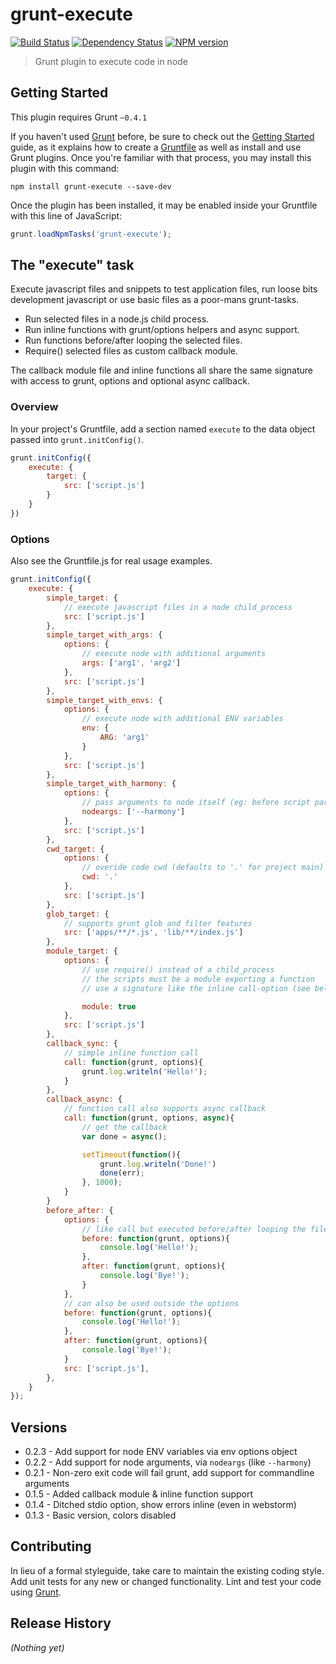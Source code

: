 # grunt-execute

[![Build Status](https://secure.travis-ci.org/Bartvds/grunt-execute.png?branch=master)](http://travis-ci.org/Bartvds/grunt-execute) [![Dependency Status](https://gemnasium.com/Bartvds/grunt-execute.png)](https://gemnasium.com/Bartvds/grunt-execute) [![NPM version](https://badge.fury.io/js/grunt-execute.png)](http://badge.fury.io/js/grunt-execute)

> Grunt plugin to execute code in node

## Getting Started
This plugin requires Grunt `~0.4.1`

If you haven't used [Grunt](http://gruntjs.com/) before, be sure to check out the [Getting Started](http://gruntjs.com/getting-started) guide, as it explains how to create a [Gruntfile](http://gruntjs.com/sample-gruntfile) as well as install and use Grunt plugins. Once you're familiar with that process, you may install this plugin with this command:

```shell
npm install grunt-execute --save-dev
```

Once the plugin has been installed, it may be enabled inside your Gruntfile with this line of JavaScript:

```js
grunt.loadNpmTasks('grunt-execute');
```

## The "execute" task

Execute javascript files and snippets to test application files, run loose bits development javascript or use basic files as a poor-mans grunt-tasks.

* Run selected files in a node.js child process.
* Run inline functions with grunt/options helpers and async support.
* Run functions before/after looping the selected files.
* Require() selected files as custom callback module.

The callback module file and inline functions all share the same signature with access to grunt, options and optional async callback.

### Overview

In your project's Gruntfile, add a section named `execute` to the data object passed into `grunt.initConfig()`.

```js
grunt.initConfig({
	execute: {
		target: {
			src: ['script.js']
		}
	}
})
```

### Options

Also see the Gruntfile.js for real usage examples.

```js
grunt.initConfig({
	execute: {
		simple_target: {
			// execute javascript files in a node child_process
			src: ['script.js']
		},
		simple_target_with_args: {
			options: {
				// execute node with additional arguments
				args: ['arg1', 'arg2']
			},
			src: ['script.js']
		},
		simple_target_with_envs: {
			options: {
				// execute node with additional ENV variables
				env: {
					ARG: 'arg1'
				}
			},
			src: ['script.js']
		},
		simple_target_with_harmony: {
			options: {
				// pass arguments to node itself (eg: before script parameter)
				nodeargs: ['--harmony']
			},
			src: ['script.js']
		},
		cwd_target: {
			options: {
				// overide code cwd (defaults to '.' for project main)
				cwd: '.'
			},
			src: ['script.js']
		},
		glob_target: {
			// supports grunt glob and filter features
			src: ['apps/**/*.js', 'lib/**/index.js']
		},
		module_target: {
			options: {
				// use require() instead of a child_process
				// the scripts must be a module exporting a function
				// use a signature like the inline call-option (see below)

				module: true
			},
			src: ['script.js']
		},
		callback_sync: {
			// simple inline function call
			call: function(grunt, options){
				grunt.log.writeln('Hello!');
			}
		},
		callback_async: {
			// function call also supports async callback
			call: function(grunt, options, async){
				// get the callback
				var done = async();

				setTimeout(function(){
					grunt.log.writeln('Done!')
					done(err);
				}, 1000);
			}
		}
		before_after: {
			options: {
				// like call but executed before/after looping the files
				before: function(grunt, options){
					console.log('Hello!');
				},
				after: function(grunt, options){
					console.log('Bye!');
				}
			},
			// can also be used outside the options
			before: function(grunt, options){
				console.log('Hello!');
			},
			after: function(grunt, options){
				console.log('Bye!');
			}
			src: ['script.js'],
		},
	}
});
```


## Versions

* 0.2.3 - Add support for node ENV variables via env options object
* 0.2.2 - Add support for node arguments, via `nodeargs` (like `--harmony`)
* 0.2.1 - Non-zero exit code will fail grunt, add support for commandline arguments
* 0.1.5 - Added callback module & inline function support
* 0.1.4 - Ditched stdio option, show errors inline (even in webstorm)
* 0.1.3 - Basic version, colors disabled

## Contributing
In lieu of a formal styleguide, take care to maintain the existing coding style. Add unit tests for any new or changed functionality. Lint and test your code using [Grunt](http://gruntjs.com/).

## Release History
_(Nothing yet)_
